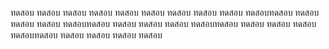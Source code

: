 
ทดสอบ
ทดสอบ
ทดสอบ
ทดสอบ
ทดสอบ
ทดสอบ
ทดสอบ
ทดสอบ
ทดสอบ
ทดสอบทดสอบ
ทดสอบ
ทดสอบ
ทดสอบ
ทดสอบทดสอบ
ทดสอบ
ทดสอบ
ทดสอบ
ทดสอบทดสอบ
ทดสอบ
ทดสอบ
ทดสอบ
ทดสอบทดสอบ
ทดสอบ
ทดสอบ
ทดสอบ
ทดสอบ

